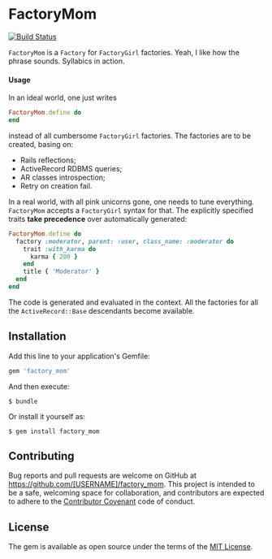 # FactoryMom

[![Build Status](https://travis-ci.org/am-kantox/factory_mom.svg?branch=master)](https://travis-ci.org/am-kantox/factory_mom)

`FactoryMom` is a `Factory` for `FactoryGirl` factories. Yeah, I like how the phrase sounds. Syllabics in action.

#### Usage

In an ideal world, one just writes

```ruby
FactoryMom.define do
end
```
instead of all cumbersome `FactoryGirl` factories. The factories are to be created,
basing on:

* Rails reflections;
* ActiveRecord RDBMS queries;
* AR classes introspection;
* Retry on creation fail.

In a real world, with all pink unicorns gone, one needs to tune everything. `FactoryMom`
accepts a `FactoryGirl` syntax for that. The explicitly specified traits **take precedence**
over automatically generated:

```ruby
FactoryMom.define do
  factory :moderator, parent: :user, class_name: :moderator do
    trait :with_karma do
      karma { 200 }
    end
    title { 'Moderator' }
  end
end
```

The code is generated and evaluated in the context. All the factories for all the
`ActiveRecord::Base` descendants become available.

## Installation

Add this line to your application's Gemfile:

```ruby
gem 'factory_mom'
```

And then execute:

    $ bundle

Or install it yourself as:

    $ gem install factory_mom

## Contributing

Bug reports and pull requests are welcome on GitHub at https://github.com/[USERNAME]/factory_mom. This project is intended to be a safe, welcoming space for collaboration, and contributors are expected to adhere to the [Contributor Covenant](contributor-covenant.org) code of conduct.

## License

The gem is available as open source under the terms of the [MIT License](http://opensource.org/licenses/MIT).
